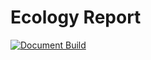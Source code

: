 # Ecology Report


[![Document Build](https://github.com/sebge2/eco-report/actions/workflows/main.yml/badge.svg)](https://github.com/sebge2/eco-report/actions/workflows/main.yml)
